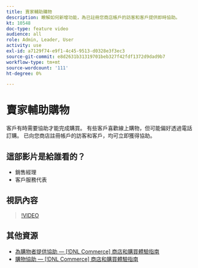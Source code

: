 ```yaml
---
title: 賣家輔助購物
description: 瞭解如何新增功能，為已註冊您商店帳戶的訪客和客戶提供即時協助。
kt: 10548
doc-type: feature video
audience: all
role: Admin, Leader, User
activity: use
exl-id: a7129f74-e9f1-4c45-9513-d0328e3f3ec3
source-git-commit: e8d2631b31319701beb327f42fdf1372d9dad9b7
workflow-type: tm+mt
source-wordcount: '111'
ht-degree: 0%

---
```


# 賣家輔助購物

客戶有時需要協助才能完成購買。 有些客戶喜歡線上購物，但可能偏好透過電話訂購。 已向您商店註冊帳戶的訪客和客戶，均可立即獲得協助。

## 這部影片是給誰看的？

- 銷售經理
- 客戶服務代表

## 視訊內容

>[!VIDEO](https://video.tv.adobe.com/v/343662?quality=12&learn=on)

## 其他資源

- [為購物者提供協助 —  [!DNL Commerce] 商店和購買體驗指南](https://experienceleague.adobe.com/docs/commerce-admin/customers/customer-accounts/manage/login-as-customer.html)
- [購物協助 —  [!DNL Commerce] 商店和購買體驗指南](https://experienceleague.adobe.com/docs/commerce-admin/stores-sales/introduction.html#shopping-assistance)
